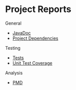 # Project Reports

General

* [JavaDoc](./javadoc/)
* [Project Dependencies](./project/dependencies/)

Testing

* [Tests](./tests/test/)
* [Unit Test Coverage](./jacoco/test/html/)

Analysis

* [PMD](./)